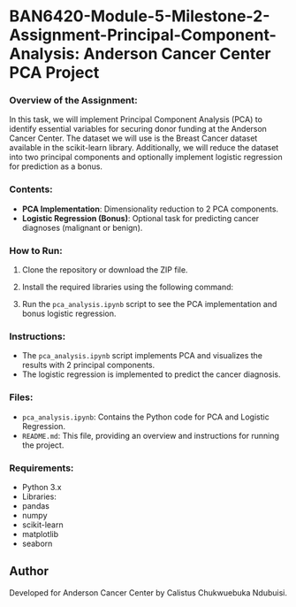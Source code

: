 # BAN6420-Module-5-Milestone-2-Assignment-Principal-Component-Analysis: Anderson Cancer Center PCA Project



### Overview of the Assignment:
In this task, we will implement Principal Component Analysis (PCA) to identify essential variables for securing donor funding at the Anderson Cancer Center. The dataset we will use is the Breast Cancer dataset available in the scikit-learn library. Additionally, we will reduce the dataset into two principal components and optionally implement logistic regression for prediction as a bonus.



### Contents:
- **PCA Implementation**: Dimensionality reduction to 2 PCA components.
- **Logistic Regression (Bonus)**: Optional task for predicting cancer diagnoses (malignant or benign).

### How to Run:
1. Clone the repository or download the ZIP file.
2. Install the required libraries using the following command:

3. Run the `pca_analysis.ipynb` script to see the PCA implementation and bonus logistic regression.

### Instructions:
- The `pca_analysis.ipynb` script implements PCA and visualizes the results with 2 principal components.
- The logistic regression is implemented to predict the cancer diagnosis.

### Files:
- `pca_analysis.ipynb`: Contains the Python code for PCA and Logistic Regression.
- `README.md`: This file, providing an overview and instructions for running the project.

### Requirements:
- Python 3.x
- Libraries:
- pandas
- numpy
- scikit-learn
- matplotlib
- seaborn

## Author
Developed for Anderson Cancer Center by Calistus Chukwuebuka Ndubuisi.
